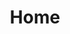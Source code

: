 ---
layout: page
title: Home
slug: home
description: >
  Home doing nothing
hide_description: true
sitemap: false
permalink: /home/
---
